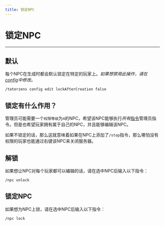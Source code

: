 ```yaml
---
title: 锁定NPC
---
```


# 锁定NPC

---

## 默认
每个NPC在生成时都会默认锁定在特定的玩家上。*如果想禁用此操作，请在[config](../../installation/config)中修改。*
```brigadier
/taterzens config edit lockAfterCreation false
```

## 锁定有什么作用？
管理员可能需要一个`权限等级`为`4`的NPC，希望该NPC能够执行*所有*[指令](../command_actions/)管理员指令。但是也希望玩家拥有属于自己的NPC，并且能够编辑该NPC。

如果不锁定的话，那么这就意味着如果在NPC上添加了`/stop`指令，那么哪怕没有权限的玩家也能通过右键该NPC来关闭服务器。

## 解锁
如果想让NPC对每个玩家都可以编辑的话，请在选中NPC后输入以下指令：
```brigadier
/npc unlock
```

## 锁定NPC
如果想为NPC上锁，请在选中NPC后输入以下指令：
```brigadier
/npc lock
```
